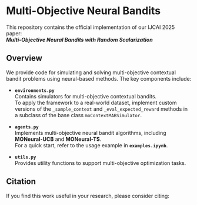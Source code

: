 # Multi-Objective Neural Bandits

This repository contains the official implementation of our IJCAI 2025 paper:  
**_Multi-Objective Neural Bandits with Random Scalarization_**

## Overview

We provide code for simulating and solving multi-objective contextual bandit problems using neural-based methods. The key components include:

- **`environments.py`**  
  Contains simulators for multi-objective contextual bandits.  
  To apply the framework to a real-world dataset, implement custom versions of the `_sample_context` and `_eval_expected_reward` methods in a subclass of the base class `moContextMABSimulator`.

- **`agents.py`**  
  Implements multi-objective neural bandit algorithms, including **MONeural-UCB** and **MONeural-TS**.  
  For a quick start, refer to the usage example in **`examples.ipynb`**.

- **`utils.py`**  
  Provides utility functions to support multi-objective optimization tasks.

## Citation

If you find this work useful in your research, please consider citing: